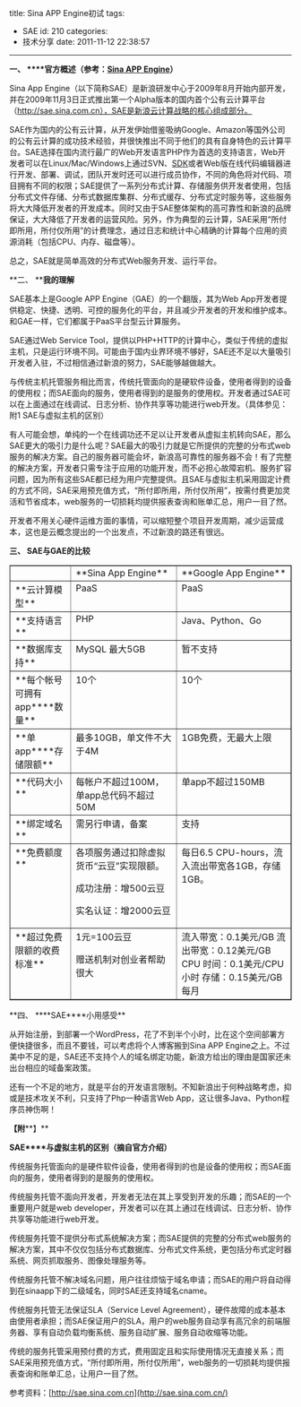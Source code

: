 title: Sina APP Engine初试
tags:
  - SAE
id: 210
categories:
  - 技术分享
date: 2011-11-12 22:38:57
---

**一、 ****官方概述（参考：**[**Sina APP Engine**](http://sae.sina.com.cn)**）**

Sina App Engine（以下简称SAE）是新浪研发中心于2009年8月开始内部开发，并在2009年11月3日正式推出第一个Alpha版本的国内首个公有云计算平台（http://sae.sina.com.cn），SAE是新浪云计算战略的核心组成部分。<!--more-->

SAE作为国内的公有云计算，从开发伊始借鉴吸纳Google、Amazon等国外公司的公有云计算的成功技术经验，并很快推出不同于他们的具有自身特色的云计算平台。SAE选择在国内流行最广的Web开发语言PHP作为首选的支持语言，Web开发者可以在Linux/Mac/Windows上通过SVN、[SDK](http://sae.sina.com.cn/?m=sdk)或者Web版在线代码编辑器进行开发、部署、调试，团队开发时还可以进行成员协作，不同的角色将对代码、项目拥有不同的权限；SAE提供了一系列分布式计算、存储服务供开发者使用，包括分布式文件存储、分布式数据库集群、分布式缓存、分布式定时服务等，这些服务将大大降低开发者的开发成本。同时又由于SAE整体架构的高可靠性和新浪的品牌保证，大大降低了开发者的运营风险。另外，作为典型的云计算，SAE采用“所付即所用，所付仅所用”的计费理念，通过日志和统计中心精确的计算每个应用的资源消耗（包括CPU、内存、磁盘等）。

总之，SAE就是简单高效的分布式Web服务开发、运行平台。

**二、 ****我的理解**

SAE基本上是Google APP Engine（GAE）的一个翻版，其为Web App开发者提供稳定、快捷、透明、可控的服务化的平台，并且减少开发者的开发和维护成本。和GAE一样，它们都属于PaaS平台型云计算服务。

SAE通过Web Service Tool，提供以PHP+HTTP的计算中心，类似于传统的虚拟主机，只是运行环境不同。可能由于国内业界环境不够好，SAE还不足以大量吸引开发者入驻，不过相信通过新浪的努力，SAE能够越做越大。

与传统主机托管服务相比而言，传统托管面向的是硬软件设备，使用者得到的设备的使用权；而SAE面向的服务，使用者得到的是服务的使用权。开发者通过SAE可以在上面通过在线调试、日志分析、协作共享等功能进行web开发。（具体参见：附1 SAE与虚拟主机的区别）

有人可能会想，单纯的一个在线调功还不足以让开发者从虚拟主机转向SAE，那么SAE更大的吸引力是什么呢？SAE最大的吸引力就是它所提供的完整的分布式web服务的解决方案。自己的服务器可能会坏，新浪高可靠性的服务器不会！有了完整的解决方案，开发者只需专注于应用的功能开发，而不必担心故障宕机、服务扩容问题，因为所有这些SAE都已经为用户完整提供。且SAE与虚拟主机采用固定计费的方式不同，SAE采用预充值方式，“所付即所用，所付仅所用”，按需付费更加灵活和节省成本，web服务的一切损耗均提供报表查询和账单汇总，用户一目了然。

开发者不用关心硬件运维方面的事情，可以缩短整个项目开发周期，减少运营成本，这也是云概念提出的一个出发点，不过新浪的路还有很远。

**三、 ****SAE****与GAE的比较**
<table border="1" cellspacing="0" cellpadding="0">
<tbody>
<tr>
<td width="94" valign="top"></td>
<td width="184" valign="top">**Sina App Engine**</td>
<td width="200" valign="top">**Google App Engine**</td>
</tr>
<tr>
<td width="94" valign="top">**云计算模型**</td>
<td width="184" valign="top">PaaS</td>
<td width="200" valign="top">PaaS</td>
</tr>
<tr>
<td width="94" valign="top">**支持语言**</td>
<td width="184" valign="top">PHP</td>
<td width="200" valign="top">Java、Python、Go</td>
</tr>
<tr>
<td width="94" valign="top">**数据库支持**</td>
<td width="184" valign="top">MySQL 最大5GB</td>
<td width="200" valign="top">暂不支持</td>
</tr>
<tr>
<td width="94" valign="top">**每个帐号可拥有app****数量**</td>
<td width="184" valign="top">10个</td>
<td width="200" valign="top">10个</td>
</tr>
<tr>
<td width="94" valign="top">**单app****存储限额**</td>
<td width="184" valign="top">最多10GB，单文件不大于4M</td>
<td width="200" valign="top">1GB免费，无最大上限</td>
</tr>
<tr>
<td width="94" valign="top">**代码大小**</td>
<td width="184" valign="top">每帐户不超过100M，单app总代码不超过50M</td>
<td width="200" valign="top">单app不超过150MB</td>
</tr>
<tr>
<td width="94" valign="top">**绑定域名**</td>
<td width="184" valign="top">需另行申请，备案</td>
<td width="200" valign="top">支持</td>
</tr>
<tr>
<td width="94" valign="top">**免费额度**</td>
<td width="184" valign="top">各项服务通过扣除虚拟货币“云豆”实现限额。

成功注册：增500云豆

实名认证：增2000云豆</td>
<td width="200" valign="top">每日6.5 CPU-hours，流入流出带宽各1GB，存储1GB。</td>
</tr>
<tr>
<td width="94" valign="top">**超过免费限额的收费标准**</td>
<td width="184" valign="top">1元=100云豆

赠送机制对创业者帮助很大</td>
<td width="200" valign="top">流入带宽：0.1美元/GB
流出带宽：0.12美元/GB
CPU 时间：0.1美元/CPU小时
存储：0.15美元/GB 每月</td>
</tr>
</tbody>
</table>
**四、 ****SAE****小用感受**

从开始注册，到部署一个WordPress，花了不到半个小时，比在这个空间部署方便快捷很多，而且不要钱，可以考虑将个人博客搬到Sina APP Engine之上。不过美中不足的是，SAE还不支持个人的域名绑定功能，新浪方给出的理由是国家还未出台相应的域备案政策。

还有一个不足的地方，就是平台的开发语言限制。不知新浪出于何种战略考虑，抑或是技术攻关不利，只支持了Php一种语言Web App，这让很多Java、Python程序员神伤啊！

**【附****】**

**SAE****与虚拟主机的区别（摘自官方介绍）**

传统服务托管面向的是硬件软件设备，使用者得到的也是设备的使用权；而SAE面向的服务，使用者得到的是服务的使用权。

传统服务托管不面向开发者，开发者无法在其上享受到开发的乐趣；而SAE的一个重要用户就是web developer，开发者可以在其上通过在线调试、日志分析、协作共享等功能进行web开发。

传统服务托管不提供分布式系统解决方案；而SAE提供的完整的分布式web服务的解决方案，其中不仅仅包括分布式数据库、分布式文件系统，更包括分布式定时器系统、网页抓取服务、图像处理服务等。

传统服务托管不解决域名问题，用户往往烦恼于域名申请；而SAE的用户将自动得到在sinaapp下的二级域名，同时SAE还支持域名cname。

传统服务托管无法保证SLA（Service Level Agreement），硬件故障的成本基本由使用者承担；而SAE保证用户的SLA，用户的web服务自动享有高冗余的前端服务器、享有自动负载均衡系统、服务自动扩展、服务自动收缩等功能。

传统的服务托管采用预付费的方式，费用固定且和实际使用情况无直接关系；而SAE采用预充值方式，“所付即所用，所付仅所用”，web服务的一切损耗均提供报表查询和账单汇总，让用户一目了然。

参考资料：[http://sae.sina.com.cn](http://sae.sina.com.cn/)